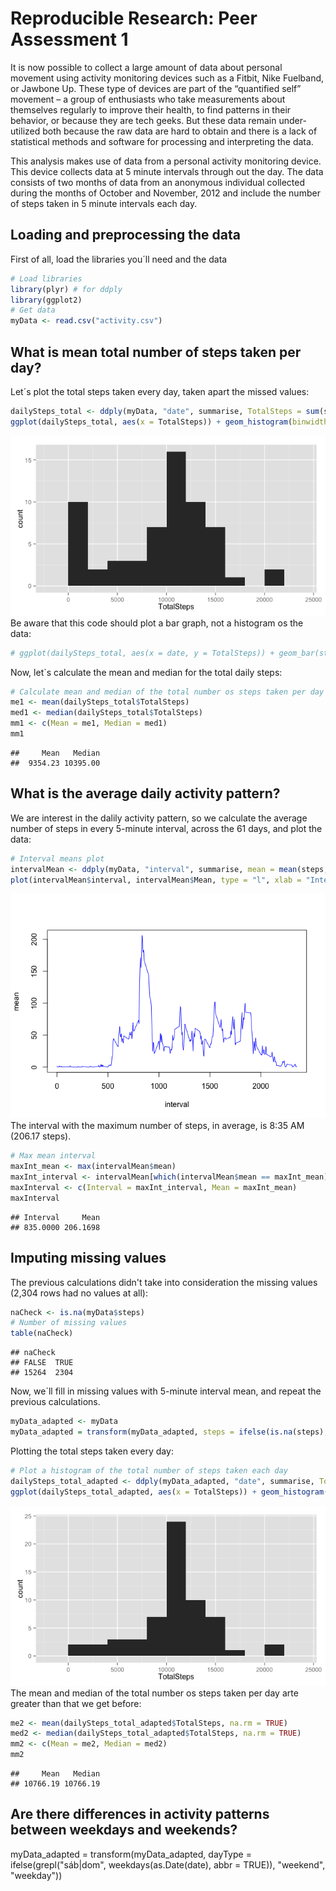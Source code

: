 # Reproducible Research: Peer Assessment 1
It is now possible to collect a large amount of data about personal movement using activity monitoring devices such as a Fitbit, Nike Fuelband, or Jawbone Up. These type of devices are part of the “quantified self” movement – a group of enthusiasts who take measurements about themselves regularly to improve their health, to find patterns in their behavior, or because they are tech geeks. But these data remain under-utilized both because the raw data are hard to obtain and there is a lack of statistical methods and software for processing and interpreting the data.

This analysis makes use of data from a personal activity monitoring device. This device collects data at 5 minute intervals through out the day. The data consists of two months of data from an anonymous individual collected during the months of October and November, 2012 and include the number of steps taken in 5 minute intervals each day.

## Loading and preprocessing the data
First of all, load the libraries you´ll need and the data

```r
# Load libraries
library(plyr) # for ddply
library(ggplot2)
# Get data
myData <- read.csv("activity.csv")
```
## What is mean total number of steps taken per day?
Let´s plot the total steps taken every day, taken apart the missed values:

```r
dailySteps_total <- ddply(myData, "date", summarise, TotalSteps = sum(steps, na.rm = TRUE))
ggplot(dailySteps_total, aes(x = TotalSteps)) + geom_histogram(binwidth = 2000)
```

![](PA1_template_files/figure-html/totalPlot-1.png) 
Be aware that this code should plot a bar graph, not a histogram os the data:

```r
# ggplot(dailySteps_total, aes(x = date, y = TotalSteps)) + geom_bar(stat = "identity")
```
Now, let`s calculate the mean and median for the total daily steps:

```r
# Calculate mean and median of the total number os steps taken per day
me1 <- mean(dailySteps_total$TotalSteps)
med1 <- median(dailySteps_total$TotalSteps)
mm1 <- c(Mean = me1, Median = med1)
mm1
```

```
##     Mean   Median 
##  9354.23 10395.00
```
## What is the average daily activity pattern?
We are interest in the dalily activity pattern, so we calculate the average number of steps in every 5-minute interval, across the 61 days, and plot the data: 

```r
# Interval means plot
intervalMean <- ddply(myData, "interval", summarise, mean = mean(steps, na.rm = TRUE))
plot(intervalMean$interval, intervalMean$Mean, type = "l", xlab = "Interval", ylab = "Steps mean", col = "blue")
```

![](PA1_template_files/figure-html/intervalPlot-1.png) 
The interval with the maximum number of steps, in average, is 8:35 AM (206.17 steps).

```r
# Max mean interval
maxInt_mean <- max(intervalMean$mean)
maxInt_interval <- intervalMean[which(intervalMean$mean == maxInt_mean),"interval"]
maxInterval <- c(Interval = maxInt_interval, Mean = maxInt_mean)
maxInterval
```

```
## Interval     Mean 
## 835.0000 206.1698
```
## Imputing missing values
The previous calculations didn't take into consideration the missing values (2,304 rows had no values at all): 

```r
naCheck <- is.na(myData$steps)
# Number of missing values
table(naCheck)
```

```
## naCheck
## FALSE  TRUE 
## 15264  2304
```
Now, we´ll fill in missing values with 5-minute interval mean, and repeat the previous calculations.

```r
myData_adapted <- myData
myData_adapted = transform(myData_adapted, steps = ifelse(is.na(steps), mean(myData[myData$interval == interval, "steps"], na.rm = TRUE), steps))
```
Plotting the total steps taken every day:

```r
# Plot a histogram of the total number of steps taken each day
dailySteps_total_adapted <- ddply(myData_adapted, "date", summarise, TotalSteps = sum(steps, na.rm = TRUE))
ggplot(dailySteps_total_adapted, aes(x = TotalSteps)) + geom_histogram(binwidth = 2000)
```

![](PA1_template_files/figure-html/totalPlot2-1.png) 
The mean and median of the total number os steps taken per day arte greater than that we get before:

```r
me2 <- mean(dailySteps_total_adapted$TotalSteps, na.rm = TRUE)
med2 <- median(dailySteps_total_adapted$TotalSteps, na.rm = TRUE)
mm2 <- c(Mean = me2, Median = med2)
mm2
```

```
##     Mean   Median 
## 10766.19 10766.19
```
## Are there differences in activity patterns between weekdays and weekends?
myData_adapted = transform(myData_adapted, dayType = ifelse(grepl("sáb|dom", weekdays(as.Date(date), abbr = TRUE)), "weekend", "weekday"))

